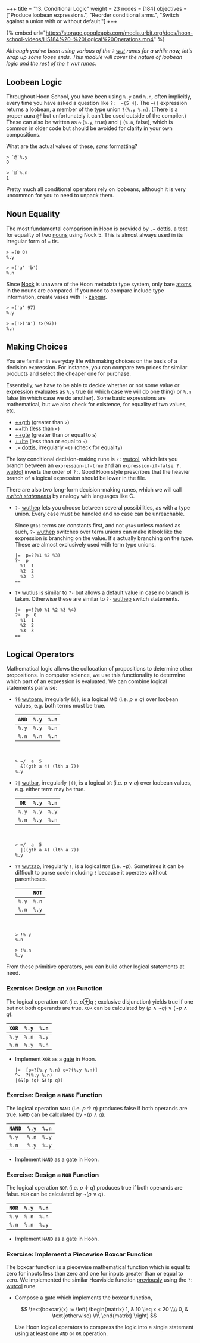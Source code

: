 +++
title = "13. Conditional Logic"
weight = 23
nodes = [184]
objectives = ["Produce loobean expressions.", "Reorder conditional arms.", "Switch against a union with or without default."]
+++

{% embed url="https://storage.googleapis.com/media.urbit.org/docs/hoon-school-videos/HS184%20-%20Logical%20Operations.mp4" %}

_Although you've been using various of the `?` [wut](/language/hoon/reference/rune/wut) runes for a while now, let's wrap up some loose ends.  This module will cover the nature of loobean logic and the rest of the `?` wut runes._


##  Loobean Logic

Throughout Hoon School, you have been using `%.y` and `%.n`, often implicitly, every time you have asked a question like `?:  =(5 4)`.  The `=()` expression returns a loobean, a member of the type union `?(%.y %.n)`.  (There is a proper aura `@f` but unfortunately it can't be used outside of the compiler.)  These can also be written as `&` (`%.y`, true) and `|` (`%.n`, false), which is common in older code but should be avoided for clarity in your own compositions.

What are the actual values of these, _sans_ formatting?

```hoon
> `@`%.y
0

> `@`%.n
1
```

Pretty much all conditional operators rely on loobeans, although it is very uncommon for you to need to unpack them.


##  Noun Equality

The most fundamental comparison in Hoon is provided by `.=` [dottis](/language/hoon/reference/rune/dot#-dottis), a test for equality of two [nouns](/glossary/noun) using Nock 5.  This is almost always used in its irregular form of `=` tis.

```hoon
> =(0 0)
%.y

> =('a' 'b')
%.n
```

Since [Nock](/glossary/nock) is unaware of the Hoon metadata type system, only bare [atoms](/glossary/atom) in the nouns are compared.  If you need to compare include type information, create vases with `!>` [zapgar](/language/hoon/reference/rune/zap#-zapgar).

```hoon
> =('a' 97)
%.y

> =(!>('a') !>(97))
%.n
```


##  Making Choices

You are familiar in everyday life with making choices on the basis of a decision expression.  For instance, you can compare two prices for similar products and select the cheaper one for purchase.

Essentially, we have to be able to decide whether or not some value or expression evaluates as `%.y` true (in which case we will do one thing) or `%.n` false (in which case we do another).  Some basic expressions are mathematical, but we also check for existence, for equality of two values, etc.

- [++gth](/language/hoon/reference/stdlib/1a#gth) (greater than `>`)
- [++lth](/language/hoon/reference/stdlib/1a#lth) (less than `<`)  
- [++gte](/language/hoon/reference/stdlib/1a#gte) (greater than or equal to `≥`)
- [++lte](/language/hoon/reference/stdlib/1a#lte) (less than or equal to `≤`)
- `.=` [dottis](/language/hoon/reference/rune/dot#-dottis), irregularly `=()` (check for equality)

The key conditional decision-making rune is `?:` [wutcol](/language/hoon/reference/rune/wut#-wutcol), which lets you branch between an `expression-if-true` and an `expression-if-false`. `?.` [wutdot](/language/hoon/reference/rune/wut#-wutdot) inverts the order of `?:`.  Good Hoon style prescribes that the heavier branch of a logical expression should be lower in the file.

There are also two long-form decision-making runes, which we will call [_switch statements_](https://en.wikipedia.org/wiki/Switch_statement) by analogy with languages like C.

- `?-` [wuthep](/language/hoon/reference/rune/wut#--wuthep) lets you choose between several possibilities, as with a type union.  Every case must be handled and no case can be unreachable.

    Since `@tas` terms are constants first, and not `@tas` unless marked as such, `?-` [wuthep](/language/hoon/reference/rune/wut#--wuthep) switches over term unions can make it look like the expression is branching on the value.  It's actually branching on the _type_. These are almost exclusively used with term type unions.

    ```hoon
    |=  p=?(%1 %2 %3)
    ?-  p
      %1  1
      %2  2
      %3  3
    ==
    ```

- `?+` [wutlus](/language/hoon/reference/rune/wut#-wutlus) is similar to `?-` but allows a default value in case no branch is taken.  Otherwise these are similar to `?-` [wuthep](/language/hoon/reference/rune/wut#--wuthep) switch statements.

    ```hoon
    |=  p=?(%0 %1 %2 %3 %4)
    ?+  p  0
      %1  1
      %2  2
      %3  3
    ==
    ```

##  Logical Operators

Mathematical logic allows the collocation of propositions to determine other propositions.  In computer science, we use this functionality to determine which part of an expression is evaluated.  We can combine logical statements pairwise:

- `?&` [wutpam](/language/hoon/reference/rune/wut#-wutpam), irregularly `&()`, is a logical `AND` (i.e. _p_ ∧ _q_) over loobean values, e.g. both terms must be true.

    |             `AND`            | `%.y` | `%.n` |
    |------------------------------|-------|-------|
    | `%.y` | `%.y` | `%.n` |
    | `%.n` | `%.n` | `%.n` |

    <br>

    ```hoon
    > =/  a  5
      &((gth a 4) (lth a 7))
    %.y
    ```

- `?|` [wutbar](/language/hoon/reference/rune/wut#-wutbar), irregularly `|()`, is a logical `OR` (i.e. _p_ ∨ _q_)  over loobean values, e.g. either term may be true.

    |             `OR`             | `%.y` | `%.n` |
    |------------------------------|-------|-------|
    | `%.y` | `%.y` | `%.y` |
    | `%.n` | `%.y` | `%.n` |

    <br>

    ```hoon
    > =/  a  5
      |((gth a 4) (lth a 7))
    %.y
    ```

- `?!` [wutzap](/language/hoon/reference/rune/wut#-wutzap), irregularly `!`, is a logical `NOT` (i.e. ¬*p*).  Sometimes it can be difficult to parse code including `!` because it operates without parentheses.

    |                              | `NOT` |
    |------------------------------|-------|
    | `%.y` | `%.n` |
    | `%.n` | `%.y` |

    <br>

    ```hoon
    > !%.y
    %.n

    > !%.n
    %.y
    ```

From these primitive operators, you can build other logical statements at need.

### Exercise:  Design an `XOR` Function

The logical operation `XOR` (i.e. *p*⊕*q* ; exclusive disjunction) yields true if one but not both operands are true.  `XOR` can be calculated by (_p_ ∧ ¬*q*) ∨ (¬*p* ∧ _q_).

|             `XOR`            | `%.y` | `%.n` |
|------------------------------|-------|-------|
| `%.y` | `%.n` | `%.y` |
| `%.n` | `%.y` | `%.n` |

- Implement `XOR` as a [gate](/glossary/gate) in Hoon.

    ```hoon
    |=  [p=?(%.y %.n) q=?(%.y %.n)]
    ^-  ?(%.y %.n)
    |(&(p !q) &(!p q))
    ```

### Exercise:  Design a `NAND` Function

The logical operation `NAND` (i.e. _p_ ↑ _q_) produces false if both operands are true.  `NAND` can be calculated by ¬(_p_ ∧ _q_).

|             `NAND`            | `%.y` | `%.n` |
|-------------------------------|-------|-------|
| `%.y`  | `%.n` | `%.y` |
| `%.n`  | `%.y` | `%.y` |

- Implement `NAND` as a gate in Hoon.

### Exercise:  Design a `NOR` Function

The logical operation `NOR` (i.e. _p_ ↓ _q_) produces true if both operands are false.  `NOR` can be calculated by ¬(_p_ ∨ _q_).

|             `NOR`            | `%.y` | `%.n` |
|------------------------------|-------|-------|
| `%.y` | `%.n` | `%.n` |
| `%.n` | `%.n` | `%.y` |

- Implement `NAND` as a gate in Hoon.

### Exercise:  Implement a Piecewise Boxcar Function

The boxcar function is a piecewise mathematical function which is equal to zero for inputs less than zero and one for inputs greater than or equal to zero.  We implemented the similar Heaviside function [previously](/courses/hoon-school/B-syntax) using the `?:` [wutcol](/language/hoon/reference/rune/wut#-wutcol) rune.

- Compose a gate which implements the boxcar function,

    $$
    \text{boxcar}(x)
    :=
    \left(
    \begin{matrix}
    1, & 10 \leq x < 20 \\\\
    0, & \text{otherwise} \\\\
    \end{matrix}
    \right)
    $$

    <!--
    $$
    \text{boxcar}(x)
    :=
    \begin{matrix}
    1, & 10 \leq x < 20 \\
    0, & \text{otherwise} \\
    \end{matrix}
    $$
    -->

    Use Hoon logical operators to compress the logic into a single statement using at least one `AND` or `OR` operation.
